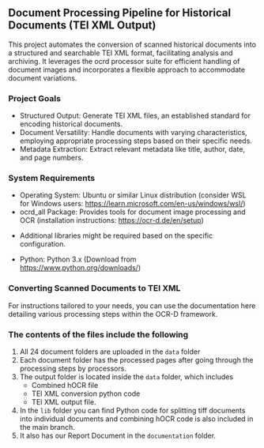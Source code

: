 ## Document Processing Pipeline for Historical Documents (TEI XML Output)
This project automates the conversion of scanned historical documents into a structured and searchable TEI XML  format, facilitating analysis and archiving. It leverages the ocrd processor suite for efficient handling of document images and incorporates a flexible approach to accommodate document variations.

### Project Goals
* Structured Output: Generate TEI XML files, an established standard for encoding historical documents.
* Document Versatility: Handle documents with varying characteristics, employing appropriate processing steps based on their specific needs.
* Metadata Extraction: Extract relevant metadata like title, author, date, and page numbers.
  
### System Requirements
* Operating System: Ubuntu or similar Linux distribution (consider WSL for Windows users: https://learn.microsoft.com/en-us/windows/wsl/)
* ocrd_all Package: Provides tools for document image processing and OCR (installation instructions: https://ocr-d.de/en/setup)
- Additional libraries might be required based on the specific configuration.
* Python: Python 3.x (Download from https://www.python.org/downloads/)

### Converting Scanned Documents to TEI XML
For instructions tailored to your needs, you can use the documentation here detailing various processing steps within the OCR-D framework.

### The contents of the files include the following

1. All 24 document folders are uploaded in the `data` folder
2. Each document folder has the processed pages after going through the processing steps by processors.
3. The output folder is located inside the `data` folder, which includes
     - Combined hOCR file 
     - TEI XML conversion python code 
     - TEI XML output file.
4. In the `lib` folder you can find Python code for splitting tiff documents into individual documents and combining hOCR code is also included in the main branch.
5. It also has our Report Document in the `documentation` folder.
